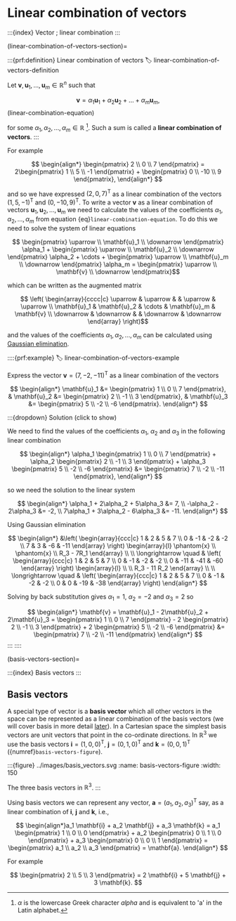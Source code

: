 # Linear combination of vectors

:::{index} Vector ; linear combination
:::

(linear-combination-of-vectors-section)=

:::{prf:definition} Linear combination of vectors
:label: linear-combination-of-vectors-definition

Let $\mathbf{v},\mathbf{u}_1,\dots,\mathbf{u}_m\in\mathbb{R}^n$ such that

$$ \mathbf{v}=\alpha_1\mathbf{u}_1+\alpha_2\mathbf{u}_2+\dots+\alpha_m\mathbf{u}_m, $$(linear-combination-equation)

for some $\alpha_1,\alpha_2,\dots,\alpha_m\in \mathbb{R}$ [^1]. Such a sum is called a **linear combination of vectors**.
:::

[^1]: $\alpha$ is the lowercase Greek character *alpha* and is equivalent to 'a' in the Latin alphabet.

For example

$$ \begin{align*}
    \begin{pmatrix} 2 \\ 0 \\ 7 \end{pmatrix} = 
    2\begin{pmatrix} 1 \\ 5 \\ -1 \end{pmatrix} +
    \begin{pmatrix} 0 \\ -10 \\ 9 \end{pmatrix},
\end{align*} $$

and so we have expressed $(2,0,7)^\mathsf{T}$ as a linear combination of the vectors $(1,5,-1)^\mathsf{T}$ and $(0,-10,9)^\mathsf{T}$. To write a vector $\mathbf{v}$ as a linear combination of vectors $\mathbf{u}_1, \mathbf{u}_2, \ldots, \mathbf{u}_m$ we need to calculate the values of the coefficients $\alpha_1, \alpha_2, \ldots, \alpha_m$ from equation {eq}`linear-combination-equation`. To do this we need to solve the system of linear equations

$$ \begin{pmatrix} \uparrow \\ \mathbf{u}_1 \\ \downarrow \end{pmatrix} \alpha_1 +
\begin{pmatrix} \uparrow \\ \mathbf{u}_2 \\ \downarrow \end{pmatrix} \alpha_2 + \cdots +
\begin{pmatrix} \uparrow \\ \mathbf{u}_m \\ \downarrow \end{pmatrix} \alpha_m = 
\begin{pmatrix} \uparrow \\ \mathbf{v} \\ \downarrow \end{pmatrix}$$

which can be written as the augmented matrix

$$ \left( \begin{array}{cccc|c}
    \uparrow & \uparrow & & \uparrow & \uparrow \\
    \mathbf{u}_1 & \mathbf{u}_2 & \cdots & \mathbf{u}_m & \mathbf{v} \\
    \downarrow & \downarrow & & \downarrow & \downarrow
\end{array} \right)$$

and the values of the coefficients $\alpha_1, \alpha_2, \ldots, \alpha_m$ can be calculated using [Gaussian elimination](gaussian-elimination-section).

::::{prf:example}
:label: linear-combination-of-vectors-example

Express the vector $\mathbf{v} = (7, -2, -11)^\mathsf{T}$ as a linear combination of the vectors

$$ \begin{align*}
    \mathbf{u}_1 &= \begin{pmatrix} 1 \\ 0 \\ 7 \end{pmatrix}, &
    \mathbf{u}_2 &= \begin{pmatrix} 2 \\ -1 \\ 3 \end{pmatrix}, &
    \mathbf{u}_3 &= \begin{pmatrix} 5 \\ -2 \\ -6 \end{pmatrix}.
\end{align*} $$

:::{dropdown} Solution (click to show)

We need to find the values of the coefficients $\alpha_1$, $\alpha_2$ and $\alpha_3$ in the following linear combination

$$ \begin{align*}
    \alpha_1 \begin{pmatrix} 1 \\ 0 \\ 7 \end{pmatrix} 
    + \alpha_2 \begin{pmatrix} 2 \\ -1 \\ 3 \end{pmatrix} 
    + \alpha_3 \begin{pmatrix} 5 \\ -2 \\ -6 \end{pmatrix}
    &= \begin{pmatrix} 7 \\ -2 \\ -11 \end{pmatrix},
\end{align*} $$

so we need the solution to the linear system

$$ \begin{align*}
    \alpha_1 + 2\alpha_2 + 5\alpha_3 &= 7, \\
    -\alpha_2 - 2\alpha_3 &= -2, \\
    7\alpha_1 + 3\alpha_2 - 6\alpha_3 &= -11.
\end{align*} $$

Using Gaussian elimination

$$ \begin{align*}
    &\left( \begin{array}{ccc|c} 
        1 & 2 & 5 & 7 \\
        0 & -1 & -2 & -2 \\
        7 & 3 & -6 & -11
    \end{array} \right)
    \begin{array}{l} \phantom{x} \\ \phantom{x} \\ R_3 - 7R_1 \end{array} \\ \\
    \longrightarrow \quad &
    \left( \begin{array}{ccc|c} 
        1 & 2 & 5 & 7 \\
        0 & -1 & -2 & -2 \\
        0 & -11 & -41 & -60
    \end{array} \right)
    \begin{array}{l} \\ \\ R_3 - 11 R_2 \end{array} \\ \\ 
    \longrightarrow \quad &
    \left( \begin{array}{ccc|c} 
        1 & 2 & 5 & 7 \\
        0 & -1 & -2 & -2 \\
        0 & 0 & -19 & -38
    \end{array} \right)
\end{align*} $$

Solving by back substitution gives $\alpha_1 = 1$, $\alpha_2 = -2$ and $\alpha_3 = 2$ so

$$ \begin{align*}
    \mathbf{v} = \mathbf{u}_1 - 2\mathbf{u}_2 + 2\mathbf{u}_3
    =  \begin{pmatrix} 1 \\ 0 \\ 7 \end{pmatrix} 
    - 2 \begin{pmatrix} 2 \\ -1 \\ 3 \end{pmatrix} 
    + 2 \begin{pmatrix} 5 \\ -2 \\ -6 \end{pmatrix}
    &= \begin{pmatrix} 7 \\ -2 \\ -11 \end{pmatrix}
\end{align*} $$
:::
::::

(basis-vectors-section)=

:::{index} Basis vectors
:::

## Basis vectors

A special type of vector is a **basis vector** which all other vectors in the space can be represented as a linear combination of the basis vectors (we will cover basis in more detail [later](basis-section)). In a Cartesian space the simplest basis vectors are unit vectors that point in the co-ordinate directions. In $\mathbb{R}^3$ we use the basis vectors $\mathbf{i} = (1, 0, 0)^\mathsf{T}$, $\mathbf{j} = (0, 1, 0)^\mathsf{T}$ and $\mathbf{k} = (0, 0, 1)^\mathsf{T}$ ({numref}`basis-vectors-figure`).

:::{figure} ../images/basis_vectors.svg
:name: basis-vectors-figure
:width: 150

The three basis vectors in $\mathbb{R}^3$.
:::

Using basis vectors we can represent any vector, $\mathbf{a} = (a_1, a_2, a_3)^\mathsf{T}$ say, as a linear combination of $\mathbf{i}$, $\mathbf{j}$ and $\mathbf{k}$, i.e.,

$$ \begin{align*}a_1 \mathbf{i} + a_2 \mathbf{j} + a_3 \mathbf{k}
    = a_1 \begin{pmatrix} 1 \\ 0 \\ 0 \end{pmatrix} + a_2 \begin{pmatrix} 0 \\ 1 \\ 0 \end{pmatrix} + a_3
    \begin{pmatrix} 0 \\ 0 \\ 1 \end{pmatrix}
    = \begin{pmatrix} a_1 \\ a_2 \\ a_3 \end{pmatrix} = \mathbf{a}.
\end{align*} $$

For example

$$ \begin{pmatrix} 2 \\ 5 \\ 3 \end{pmatrix} = 2 \mathbf{i} + 5 \mathbf{j} + 3 \mathbf{k}. $$
